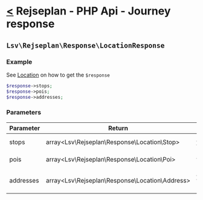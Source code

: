 [<](../index.md) Rejseplan - PHP Api - Journey response
=============================================================

## `Lsv\Rejseplan\Response\LocationResponse`

### Example

See [Location](../Location.md) on how to get the `$response`

```php
$response->stops;
$response->pois;
$response->addresses;
```

### Parameters

| Parameter   | Return | Description |
|-------------| --- | --- |
| stops       | array<Lsv\Rejseplan\Response\Location\Stop> | [Stops](Location/Stop.md) for the search |
| pois        | array<Lsv\Rejseplan\Response\Location\Poi> | [Pois](Location/Poi.md) for the search |
| addresses | array<Lsv\Rejseplan\Response\Location\Address> | [Addresses](Location/Address.md) for the search |
